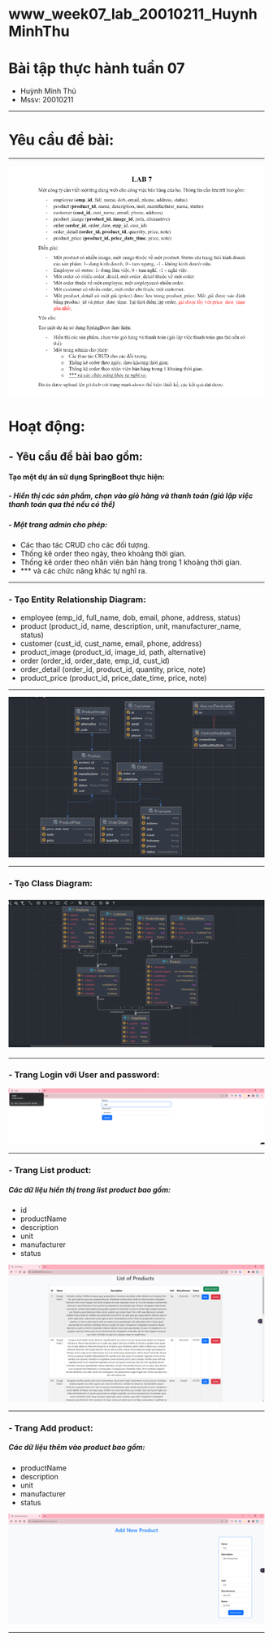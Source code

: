 
# www_week07_lab_20010211_HuynhMinhThu
# Bài tập thực hành tuần 07
- Huỳnh Minh Thủ
- Mssv: 20010211
<hr>

# Yêu cầu đề bài:
<hr>
<p>
<img src="img/week7.png">
</p>

# Hoạt động:
<h2> - Yêu cầu đề bài bao gồm:</h2>

#### Tạo một dự án sử dụng SpringBoot thực hiện:
##### - Hiển thị các sản phẩm, chọn vào giỏ hàng và thanh toán (giả lập việc thanh toán qua thẻ nếu có thể)
##### - Một trang admin cho phép:
  - Các thao tác CRUD cho các đối tượng.
  - Thống kê order theo ngày, theo khoảng thời gian.
  - Thống kê order theo nhân viên bán hàng trong 1 khoảng thời gian.
  - *** và các chức năng khác tự nghĩ ra.
<hr>
<h3>
 - Tạo Entity Relationship Diagram:
</h3>

- employee (emp_id, full_name, dob, email, phone, address, status)
- product (product_id, name, description, unit, manufacturer_name, status)
- customer (cust_id, cust_name, email, phone, address)
- product_image (product_id, image_id, path, alternative)
- order (order_id, order_date, emp_id, cust_id)
- order_detail (order_id, product_id, quantity, price, note)
- product_price (product_id, price_date_time, price, note)
<hr>

<p>
<img src="img/erd.png">
</p>
<hr>
<h3>
 -  Tạo Class Diagram:
<h3>
<p>
<img src="img/diagram.png">
</p>
<hr>

<h3>
 - Trang Login với User and password:
</h3>
<p>
<img src="img/Login.png">
</p>
<hr>

<h3>
 - Trang List product:
</h3>

##### Các dữ liệu hiển thị trong list product bao gồm:

- id
- productName
- description
- unit
- manufacturer
- status
<p>
<img src="img/listproduct.png">
</p>
<hr>


<h3>
 - Trang Add product:
</h3>

##### Các dữ liệu thêm vào product bao gồm:
- productName 
- description
- unit
- manufacturer
- status
<p>
<img src="img/addp.png">
</p>
<hr>